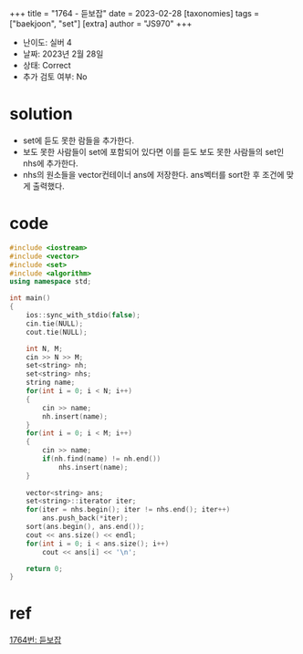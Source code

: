 +++
title = "1764 - 듣보잡"
date = 2023-02-28
[taxonomies]
tags = ["baekjoon", "set"]
[extra]
author = "JS970"
+++

- 난이도: 실버 4
- 날짜: 2023년 2월 28일
- 상태: Correct
- 추가 검토 여부: No

# solution

- set에 듣도 못한 람들을 추가한다.
- 보도 못한 사람들이 set에 포함되어 있다면 이를 듣도 보도 못한 사람들의 set인 nhs에 추가한다.
- nhs의 원소들을 vector컨테이너 ans에 저장한다. ans벡터를 sort한 후 조건에 맞게 출력했다.

# code

```cpp
#include <iostream>
#include <vector>
#include <set>
#include <algorithm>
using namespace std;

int main()
{
    ios::sync_with_stdio(false);
    cin.tie(NULL);
    cout.tie(NULL);

    int N, M;
    cin >> N >> M;
    set<string> nh;
    set<string> nhs;
    string name;
    for(int i = 0; i < N; i++)
    {
        cin >> name;
        nh.insert(name);
    }
    for(int i = 0; i < M; i++)
    {
        cin >> name;
        if(nh.find(name) != nh.end())
            nhs.insert(name);
    }
    
    vector<string> ans;
    set<string>::iterator iter;
    for(iter = nhs.begin(); iter != nhs.end(); iter++)
        ans.push_back(*iter);
    sort(ans.begin(), ans.end());
    cout << ans.size() << endl;
    for(int i = 0; i < ans.size(); i++)
        cout << ans[i] << '\n';

    return 0;
}
```

# ref

[1764번: 듣보잡](https://www.acmicpc.net/problem/1764)